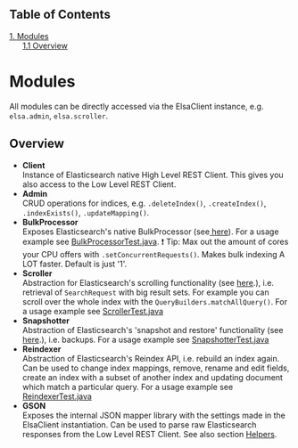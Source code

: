 ## Table of Contents
[1. Modules](#modules)<br>
&nbsp;&nbsp;&nbsp;&nbsp;&nbsp;&nbsp;[1.1 Overview](#overview)<br>
# Modules

All modules can be directly accessed via the ElsaClient instance, e.g. `elsa.admin`, `elsa.scroller`.

## Overview

* **Client**<br>
Instance of Elasticsearch native High Level REST Client. This gives you also access to the Low Level REST Client.
* **Admin**<br>
CRUD operations for indices, e.g. `.deleteIndex()`, `.createIndex()`, `.indexExists()`, `.updateMapping()`.
* **BulkProcessor**<br>
Exposes Elasticsearch's native BulkProcessor (see[ here](https://www.elastic.co/guide/en/elasticsearch/client/java-api/current/java-docs-bulk-processor.html)). For a usage example see [BulkProcessorTest.java](/src/test/java/bulkprocessor/BulkProcessorTest.java). :heavy_exclamation_mark: Tip: Max out the amount of cores your CPU offers with `.setConcurrentRequests()`. Makes bulk indexing A LOT faster. Default is just '1'.
* **Scroller**<br>
Abstraction for Elasticsearch's scrolling functionality (see [ here](https://www.elastic.co/guide/en/elasticsearch/reference/current/search-request-scroll.html).), i.e. retrieval of `SearchRequest` with big result sets. For example you can scroll over the whole index with the `QueryBuilders.matchAllQuery()`. For a usage example see [ScrollerTest.java](/src/test/java/scroller/ScrollerTest.java)
* **Snapshotter**<br>
Abstraction of Elasticsearch's 'snapshot and restore' functionality (see [ here](https://www.elastic.co/guide/en/elasticsearch/reference/current/modules-snapshots.html).), i.e. backups. For a usage example see [SnapshotterTest.java](/src/test/java/snapshotter/SnapshotterTest.java)
* **Reindexer**<br>
Abstraction of Elasticsearch's Reindex API, i.e. rebuild an index again. Can be used to change index mappings,  remove, rename and edit fields, create an index with a subset of another index and updating document which match a particular query. For a usage example see [ReindexerTest.java](/src/test/java/reindexer/ReindexerTest.java)
* **GSON**<br>
Exposes the internal JSON mapper library with the settings made in the ElsaClient instantiation. Can be used to parse raw Elasticsearch responses from the Low Level REST Client. See also section [Helpers](/madog/Helpers/readme.md).


